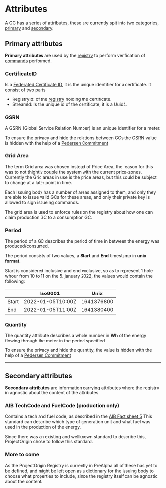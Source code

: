 # Attributes

A GC has a series of attributes, these are currently spit into two categories,
[primary](#primary-attributes) and [secondary](#secondary-attributes).

## Primary attributes

**Primary attributes** are used by the [registry](registry.md)
to perform verification of [commands](#commands) performed.

### CertificateID

Is a [Federated Certificate ID](federated-certifate-id.md), it is the unique identifier for a certificate.
It consist of two parts
- RegistryId: of the [registry](registry.md) holding the certificate.
- StreamId: Is the unique id of the certificate, it is a Uuid4.

### GSRN

A GSRN (Global Service Relation Number) is an unique identifier for a meter.

To ensure the privacy and hide the relations between GCs the GSRN value is hidden with the help
of a [Pedersen Commitment](../pedersen-commitments.md)

### Grid Area

The term Grid area was chosen instead of Price Area, the reason for this was to not thightly couple
the system with the current price-zones. Currently the Grid areas in use is the price areas,
but this could be subject to change at a later point in time.

Each Issuing body has a number of areas assigned to them, and only they are able to issue
valid GCs for these areas, and only their private key is allowed to sign issueing commands.

The grid area is used to enforce rules on the registry about how one can claim production GC
to a consumption GC.

### Period

The period of a GC describes the period of time in between the energy was produced/consumed.

The period consists of two values, a **Start** and **End** timestamp in **unix format**.

Start is considered inclusive and end exclusive,
so as to represent 1 hole whour from 10 to 11 on the 5. january 2022,
the values would contain the following:

|       | Iso8601           | Unix       |
| ----- | ----------------- | ---------- |
| Start | 2022-01-05T10:00Z | 1641376800 |
| End   | 2022-01-05T11:00Z | 1641380400 |

### Quantity

The quantity attribute describes a whole number in **Wh** of the energy flowing through the meter
in the period specified.

To ensure the privacy and hide the quantity, the value is hidden with the help
of a [Pedersen Commitment](../pedersen-commitments.md)

---

## Secondary attributes

**Secondary attributes** are information carrying attributes where the registry in agnostic
about the content of the attributes.

### AIB TechCode and FuelCode (production only)

Contains a tech and fuel code, as described in the [AIB Fact sheet 5](https://www.aib-net.org/sites/default/files/assets/eecs/facts-sheets/AIB-2019-EECSFS-05%20EECS%20Rules%20Fact%20Sheet%2005%20-%20Types%20of%20Energy%20Inputs%20and%20Technologies%20-%20Release%207.7%20v5.pdf)
This standard can describe which type of generation unit and what fuel was used in the production of the energy.

Since there was an existing and wellknown standard to describe this, ProjectOrigin chose to follow this standard.

### More to come

As the ProjectOrigin Registry is currently in PreAlpha all of these has yet to be defined,
and might be left open as a dictionary for the issuing body to choose what properties to include,
since the registry itself can be agnostic about the content.
